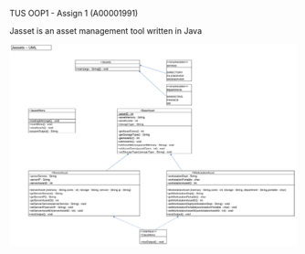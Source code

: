 TUS OOP1 - Assign 1 (A00001991)

Jasset is an asset management tool written in Java

![uml diagram](jassets-uml1.png)
